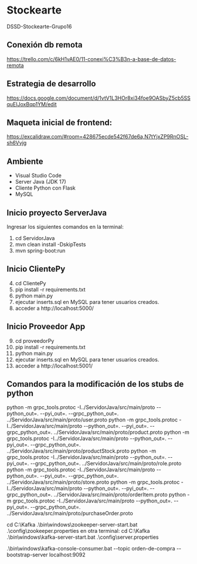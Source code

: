 # Stockearte
DSSD-Stockearte-Grupo16

## Conexión db remota
https://trello.com/c/6kH1vAE0/11-conexi%C3%B3n-a-base-de-datos-remota

## Estrategia de desarrollo
https://docs.google.com/document/d/1vtV1L3HOr8xi34foe9OASbyZ5cb5SSquEIJoxBqp1YM/edit

## Maqueta inicial de frontend:
https://excalidraw.com/#room=428675ecde542f67de6a,N7tYjxZP9RnOSL-sh6Vvjg


## Ambiente

- Visual Studio Code
- Server Java (JDK 17)
- Cliente Python con Flask
- MySQL

## Inicio proyecto ServerJava

Ingresar los siguientes comandos en la terminal:

1. cd ServidorJava 
2. mvn clean install -DskipTests
3. mvn spring-boot:run

## Inicio ClientePy
4. cd ClientePy 
5. pip install -r requirements.txt
6. python main.py
7. ejecutar inserts.sql en MySQL para tener usuarios creados.
8. acceder a http://localhost:5000/ 

## Inicio Proveedor App
9. cd proveedorPy 
10. pip install -r requirements.txt
11. python main.py
12. ejecutar inserts.sql en MySQL para tener usuarios creados.
13. acceder a http://localhost:5001/ 

## Comandos para la modificación de los stubs de python
   
 python -m grpc_tools.protoc -I../ServidorJava/src/main/proto --python_out=. --pyi_out=. --grpc_python_out=. ../ServidorJava/src/main/proto/user.proto
 python -m grpc_tools.protoc -I../ServidorJava/src/main/proto --python_out=. --pyi_out=. --grpc_python_out=. ../ServidorJava/src/main/proto/product.proto
 python -m grpc_tools.protoc -I../ServidorJava/src/main/proto --python_out=. --pyi_out=. --grpc_python_out=. ../ServidorJava/src/main/proto/productStock.proto
 python -m grpc_tools.protoc -I../ServidorJava/src/main/proto --python_out=. --pyi_out=. --grpc_python_out=. ../ServidorJava/src/main/proto/role.proto
 python -m grpc_tools.protoc -I../ServidorJava/src/main/proto --python_out=. --pyi_out=. --grpc_python_out=. ../ServidorJava/src/main/proto/store.proto
python -m grpc_tools.protoc -I../ServidorJava/src/main/proto --python_out=. --pyi_out=. --grpc_python_out=. ../ServidorJava/src/main/proto/orderItem.proto
python -m grpc_tools.protoc -I../ServidorJava/src/main/proto --python_out=. --pyi_out=. --grpc_python_out=. ../ServidorJava/src/main/proto/purchaseOrder.proto


cd C:\Kafka
.\bin\windows\zookeeper-server-start.bat .\config\zookeeper.properties
en otra terminal:
cd C:\Kafka
.\bin\windows\kafka-server-start.bat .\config\server.properties

.\bin\windows\kafka-console-consumer.bat --topic orden-de-compra --bootstrap-server localhost:9092